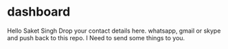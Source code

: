 # dashboard

Hello Saket Singh
Drop your contact details here.
whatsapp, gmail or skype and push back to this repo.
I Need to send some things to you.